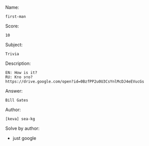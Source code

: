 Name:

	first-man

Score:

	10

Subject:
	
	Trivia

Description:

	EN: How is it?
	RU: Кто это?
	https://drive.google.com/open?id=0BzfPP2u0U3CsYnlMcDJ4eEVucGs

Answer:

	Bill Gates

Author:

	[keva] sea-kg

Solve by author:

* just google
